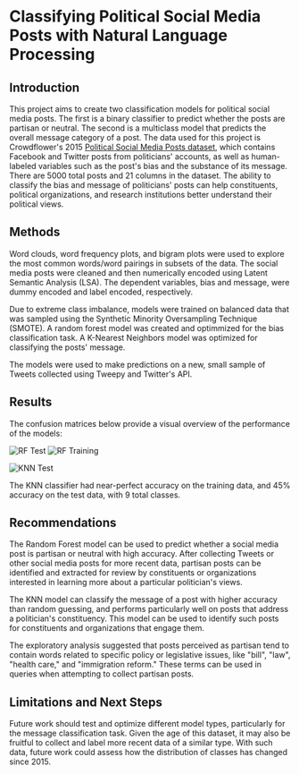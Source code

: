 # Classifying Political Social Media Posts with Natural Language Processing

## Introduction 
This project aims to create two classification models for political social media posts. The first is a binary classifier to predict whether the posts are partisan or neutral. The second is a multiclass model that predicts the overall message category of a post. The data used for this project is Crowdflower's 2015 [Political Social Media Posts dataset](https://www.kaggle.com/crowdflower/political-social-media-posts), which contains Facebook and Twitter posts from politicians' accounts, as well as human-labeled variables such as the post's bias and the substance of its message. There are 5000 total posts and 21 columns in the dataset. The ability to classify the bias and message of politicians' posts can help constituents, political organizations, and research institutions better understand their political views.

## Methods
Word clouds, word frequency plots, and bigram plots were used to explore the most common words/word pairings in subsets of the data. 
The social media posts were cleaned and then numerically encoded using Latent Semantic Analysis (LSA). The dependent variables, bias and message, were dummy encoded 
and label encoded, respectively. 

Due to extreme class imbalance, models were trained on balanced data that was sampled using the Synthetic Minority Oversampling Technique (SMOTE). A random forest model was created and optimmized for the bias classification task. A K-Nearest Neighbors model was optimized for classifying the posts' message. 

The models were used to make predictions on a new, small sample of Tweets collected using Tweepy and Twitter's API.

## Results
The confusion matrices below provide a visual overview of the performance of the models:

![RF Test](https://github.com/AvonleaFisher/dsc-mod-4-project-v2-1-onl01-dtsc-ft-070620/blob/master/rf_test.png) 
![RF Training](https://github.com/AvonleaFisher/dsc-mod-4-project-v2-1-onl01-dtsc-ft-070620/blob/master/rf_training.png)

![KNN Test](https://github.com/AvonleaFisher/dsc-mod-4-project-v2-1-onl01-dtsc-ft-070620/blob/master/KNN_test.png)

The KNN classifier had near-perfect accuracy on the training data, and 45% accuracy on the test data, with 9 total classes.

## Recommendations 
The Random Forest model can be used to predict whether a social media post is partisan or neutral with high accuracy. After collecting Tweets or other social media posts for more recent data, partisan posts can be identified and extracted for review by constituents or organizations interested in learning more about a particular politician's views.

The KNN model can classify the message of a post with higher accuracy than random guessing, and performs particularly well on posts that address a politician's constituency. This model can be used to identify such posts for constituents and organizations that engage them.

The exploratory analysis suggested that posts perceived as partisan tend to contain words related to specific policy or legislative issues, like "bill", "law", "health care," and "immigration reform." These terms can be used in queries when attempting to collect partisan posts.

## Limitations and Next Steps
Future work should test and optimize different model types, particularly for the message classification task. Given the age of this dataset, it may also be fruitful to collect and label more recent data of a similar type. With such data, future work could assess how the distribution of classes has changed since 2015.
